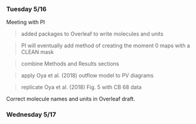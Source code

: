 ### Tuesday 5/16

Meeting with PI

> added packages to Overleaf to write molecules and units

> PI will eventually add method of creating the moment 0 maps with a CLEAN mask

> combine Methods and Results sections 

> apply Oya et al. (2018) outflow model to PV diagrams

> replicate Oya et al. (2018) Fig. 5 with CB 68 data 

Correct molecule names and units in Overleaf draft. 

### Wednesday 5/17 

